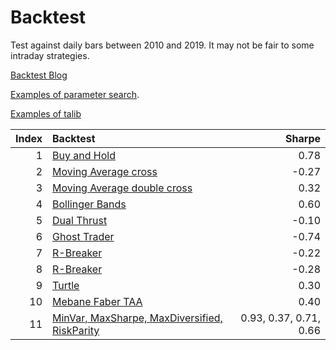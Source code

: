 # Backtest

Test against daily bars between 2010 and 2019. It may not be fair to some intraday strategies.

[Backtest Blog](https://letianzj.github.io/quanttrading-backtest.html)

[Examples of parameter search](./ma_double_cross.py).

[Examples of talib](./bollinger_bands.py)


|Index |Backtest                                                                         |Sharpe        |
|----:|:---------------------------------------------------------------------------------|-----------:|
|1 |  [Buy and Hold](./buy_hold.py)    | 0.78 |
|2 |  [Moving Average cross](./ma_cross.py)    | -0.27|
|3 |  [Moving Average double cross](./ma_double_cross.py)    | 0.32|
|4 |  [Bollinger Bands](./bollinger_bands.py)    |0.60 |
|5 |  [Dual Thrust](./dual_thrust.py)    | -0.10|
|6 |  [Ghost Trader](./ghost_trader.py)    | -0.74|
|7 |  [R-Breaker](./r_breaker.py)    | -0.22|
|8 |  [R-Breaker](./dynamic_breakout_ii.py)    | -0.28|
|9 |  [Turtle](./turtle.py)    |0.30 |
|10 |  [Mebane Faber TAA](./mebane_faber_taa.py)    | 0.40|
|11 |  [MinVar, MaxSharpe, MaxDiversified, RiskParity](./portfolio_optimization.py)    | 0.93, 0.37, 0.71, 0.66|

```python

```
